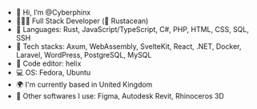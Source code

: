 - 👋 Hi, I’m @Cyberphinx
- 🧛🏽‍♀️ Full Stack Developer (🦀 Rustacean)
- 🌱 Languages: Rust, JavaScript/TypeScript, C#, PHP, HTML, CSS, SQL, SSH
- 🌳 Tech stacks: Axum, WebAssembly, SvelteKit, React, .NET, Docker, Laravel, WordPress, PostgreSQL, MySQL
- 📑 Code editor: helix
- 💻 OS: Fedora, Ubuntu
- 🌍 I'm currently based in United Kingdom
- 🔧 Other softwares I use: Figma, Autodesk Revit, Rhinoceros 3D

<!---
Cyberphinx/Cyberphinx is a ✨ special ✨ repository because its `README.md` (this file) appears on your GitHub profile.
You can click the Preview link to take a look at your changes.
--->
